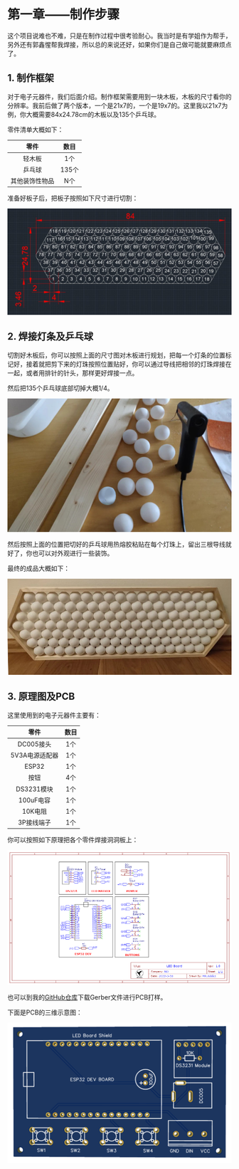 # 第一章——制作步骤

这个项目说难也不难，只是在制作过程中很考验耐心。我当时是有学姐作为帮手，另外还有郭鑫惺帮我焊接，所以总的来说还好，如果你们是自己做可能就要麻烦点了。

## 1. 制作框架

对于电子元器件，我们后面介绍。制作框架需要用到一块木板，木板的尺寸看你的分辨率。我前后做了两个版本，一个是21x7的，一个是19x7的。这里我以21x7为例，你大概需要84x24.78cm的木板以及135个乒乓球。

零件清单大概如下：

|      零件      | 数目  |
| :------------: | :---: |
|     轻木板     |  1个  |
|     乒乓球     | 135个 |
| 其他装饰性物品 |  N个  |

准备好板子后，把板子按照如下尺寸进行切割：

![Ping pong board layout](images/1-1.jpg)

## 2. 焊接灯条及乒乓球

切割好木板后，你可以按照上面的尺寸图对木板进行规划，把每一个灯条的位置标记好，接着就把剪下来的灯珠按照位置贴好，你可以通过导线把相邻的灯珠焊接在一起，或者用排针的针头，那样更好焊接一点。

然后把135个乒乓球底部切掉大概1/4。

![Cut Ping pong balls](images/1-2.png)

然后按照上面的位置把切好的乒乓球用热熔胶粘贴在每个灯珠上，留出三根导线就好了，你也可以对外观进行一些装饰。

最终的成品大概如下：

![Finished Project](images/1-3.png)

## 3. 原理图及PCB

这里使用到的电子元器件主要有：

|      零件      | 数目  |
| :------------: | :---: |
|   DC005接头    |  1个  |
| 5V3A电源适配器 |  1个  |
|     ESP32      |  1个  |
|      按钮      |  4个  |
|   DS3231模块   |  1个  |
|   100uF电容    |  1个  |
|    10K电阻     |  1个  |
|   3P接线端子   |  1个  |

你可以按照如下原理把各个零件焊接洞洞板上：

![Schematic](images/1-4.png)

也可以到我的[GitHub仓库](https://github.com/MR-Addict/WS2812-LED-Ping-Pong-Board.git)下载Gerber文件进行PCB打样。

下面是PCB的三维示意图：

![PCB 3D viewer](images/1-5.png)
